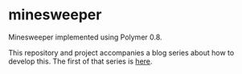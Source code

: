 # minesweeper
Minesweeper implemented using Polymer 0.8.

This repository and project accompanies a blog series about how to develop this. The first of that series is [here](http://blog.zacharytamas.me/learn-polymer-1/).
